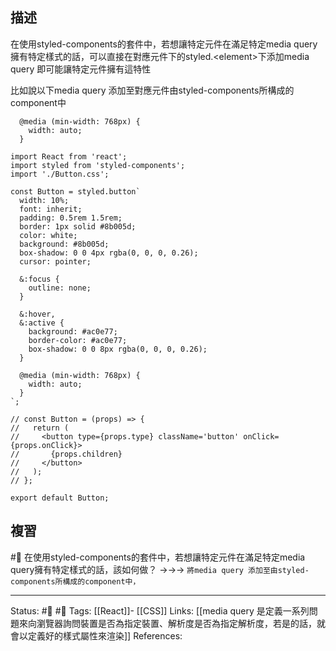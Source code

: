 ## 描述
在使用styled-components的套件中，若想讓特定元件在滿足特定media query擁有特定樣式的話，可以直接在對應元件下的styled.\<element\>下添加media query 即可能讓特定元件擁有這特性

比如說以下media query 添加至對應元件由styled-components所構成的component中

```
  @media (min-width: 768px) {
    width: auto;
  }
```



```
import React from 'react';
import styled from 'styled-components';
import './Button.css';

const Button = styled.button`
  width: 10%;
  font: inherit;
  padding: 0.5rem 1.5rem;
  border: 1px solid #8b005d;
  color: white;
  background: #8b005d;
  box-shadow: 0 0 4px rgba(0, 0, 0, 0.26);
  cursor: pointer;

  &:focus {
    outline: none;
  }

  &:hover,
  &:active {
    background: #ac0e77;
    border-color: #ac0e77;
    box-shadow: 0 0 8px rgba(0, 0, 0, 0.26);
  }

  @media (min-width: 768px) {
    width: auto;
  }
`;

// const Button = (props) => {
//   return (
//     <button type={props.type} className='button' onClick={props.onClick}>
//       {props.children}
//     </button>
//   );
// };

export default Button;

```

## 複習

#🧠 在使用styled-components的套件中，若想讓特定元件在滿足特定media query擁有特定樣式的話，該如何做？ ->->-> `將media query 添加至由styled-components所構成的component中，`


---
Status: #🌱 #📓 
Tags:
[[React]]- [[CSS]]
Links:
[[media query 是定義一系列問題來向瀏覽器詢問裝置是否為指定裝置、解析度是否為指定解析度，若是的話，就會以定義好的樣式屬性來渲染]]
References: